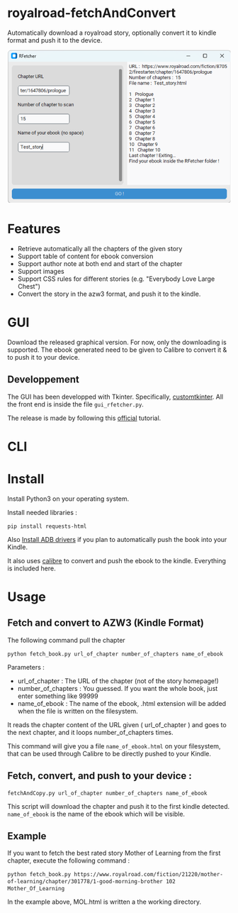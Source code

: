 # royalroad-fetchAndConvert
Automatically download a royalroad story, optionally convert it to kindle format and push it to the device.

![GUI Homepage](homepage.png)


# Features

* Retrieve automatically all the chapters of the given story
* Support table of content for ebook conversion
* Support author note at both end and start of the chapter
* Support images
* Support CSS rules for different stories (e.g. "Everybody Love Large Chest")
* Convert the story in the azw3 format, and push it to the kindle.


# GUI

Download the released graphical version. For now, only the downloading is supported. The ebook generated need to be given to Calibre to convert it & to push it to your device.

## Developpement

The GUI has been developped with Tkinter. Specifically, [customtkinter](https://github.com/tomschimansky/customtkinter). All the front end is inside the file ``gui_rfetcher.py``.

The release is made by following this [official](https://customtkinter.tomschimansky.com/documentation/packaging) tutorial.

# CLI

# Install

Install Python3 on your operating system. 

Install needed libraries : 

	pip install requests-html

Also [Install ADB drivers](https://adb.clockworkmod.com/) if you plan to automatically push the book into your Kindle.



It also uses [calibre](https://github.com/kovidgoyal/calibre) to convert and push the ebook to the kindle. Everything is included here.  

# Usage

## Fetch and convert to AZW3 (Kindle Format)

The following command pull the chapter

	python fetch_book.py url_of_chapter number_of_chapters name_of_ebook

Parameters :  

* url_of_chapter : The URL of the chapter (not of the story homepage!)
* number_of_chapters : You guessed. If you want the whole book, just enter something like 99999
* name_of_ebook : The name of the ebook, .html extension will be added when the file is written on the filesystem.

It reads the chapter content of the URL given ( url_of_chapter ) and goes to the next chapter, and it loops number_of_chapters times.  

This command will give you a file ```name_of_ebook.html``` on your filesystem, that can be used through Calibre to be directly pushed to your Kindle. 


## Fetch, convert, and push to your device : 

	fetchAndCopy.py url_of_chapter number_of_chapters name_of_ebook

This script will download the chapter and push it to the first kindle detected. ```name_of_ebook``` is the name of the ebook which will be visible.


## Example  

If you want to fetch the best rated story Mother of Learning from the first chapter, execute the following command :

    python fetch_book.py https://www.royalroad.com/fiction/21220/mother-of-learning/chapter/301778/1-good-morning-brother 102 Mother_Of_Learning
  
In the example above, MOL.html is written a the working directory.
